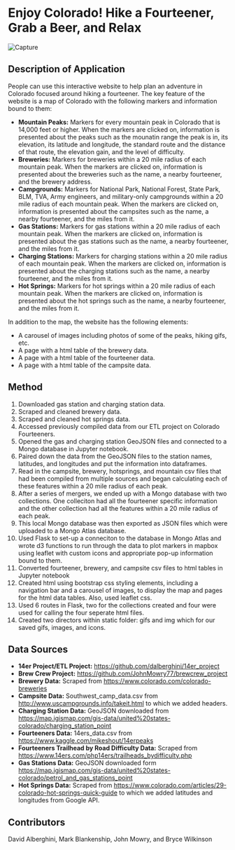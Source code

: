 # Enjoy Colorado! Hike a Fourteener, Grab a Beer, and Relax

![Capture](/Users/johnmowry/Documents/Denver-Data-12-2020/WorkHereNew/Homework/14ers_breweries_camping/static/img/ReadMe_img.jpg)

## Description of Application
People can use this interactive website to help plan an adventure in Colorado focused around hiking a fourteener. The key feature of the website is a map of Colorado with the following markers and information bound to them:
- **Mountain Peaks:** Markers for every mountain peak in Colorado that is 14,000 feet or higher. When the markers are clicked on, information is presented about the peaks such as the mounatin range the peak is in, its elevation, its latitude and longitude, the standard route and the distance of that route, the elevation gain, and the level of difficulty.
- **Breweries:** Markers for breweries within a 20 mile radius of each mountain peak. When the markers are clicked on, information is presented about the breweries such as the name, a nearby fourteener, and the brewery address.
- **Campgrounds:** Markers for National Park, National Forest, State Park, BLM, TVA, Army engineers, and military-only campgrounds within a 20 mile radius of each mountain peak. When the markers are clicked on, information is presented about the campsites such as the name, a nearby fourteener, and the miles from it.
- **Gas Stations:** Markers for gas stations within a 20 mile radius of each mountain peak. When the markers are clicked on, information is presented about the gas stations such as the name, a nearby fourteener, and the miles from it.
- **Charging Stations:** Markers for charging stations within a 20 mile radius of each mountain peak. When the markers are clicked on, information is presented about the charging stations such as the name, a nearby fourteener, and the miles from it.
- **Hot Springs:** Markers for hot springs within a 20 mile radius of each mountain peak. When the markers are clicked on, information is presented about the hot springs such as the name, a nearby fourteener, and the miles from it.

In addition to the map, the website has the following elements:
- A carousel of images including photos of some of the peaks, hiking gifs, etc.
- A page with a html table of the brewery data.
- A page with a html table of the fourteener data.
- A page with a html table of the campsite data. 

## Method
1. Downloaded gas station and charging station data.
2. Scraped and cleaned brewery data.
3. Scraped and cleaned hot springs data.
4. Accessed previously compiled data from our ETL project on Colorado Fourteeners.
5. Opened the gas and charging station GeoJSON files and connected to a Mongo database in Jupyter notebook.
6. Paired down the data from the GeoJSON files to the station names, latitudes, and longitudes and put the information into dataframes.
7. Read in the campsite, brewery, hotsprings, and mountain csv files that had been compiled from multiple sources and began calculating each of these features within a 20 mile radius of each peak.
8. After a series of mergers, we ended up with a Mongo database with two collections. One colleciton had all the fourteener specific information and the other collection had all the features within a 20 mile radius of each peak.
9. This local Mongo database was then exported as JSON files which were uploaded to a Mongo Atlas database.
10. Used Flask to set-up a conneciton to the database in Mongo Atlas and wrote d3 functions to run through the data to plot markers in mapbox using leaflet with custom icons and appropriate pop-up information bound to them.
11. Converted fourteener, brewery, and campsite csv files to html tables in Jupyter notebook
12. Created html using bootstrap css styling elements, including a navigation bar and a carousel of images, to display the map and pages for the html data tables. Also, used leaflet css.
13. Used 6 routes in Flask, two for the collections created and four were used for calling the four seperate html files. 
14. Created two directors within static folder: gifs and img which for our saved gifs, images, and icons. 

## Data Sources
- **14er Project/ETL Project:** https://github.com/dalberghini/14er_project
- **Brew Crew Project:** https://github.com/JohnMowry77/brewcrew_project  
- **Brewery Data:** Scraped from https://www.colorado.com/colorado-breweries
- **Campsite Data:** Southwest_camp_data.csv from http://www.uscampgrounds.info/takeit.html to which we added headers.
- **Charging Station Data:** GeoJSON downloaded from https://map.igismap.com/gis-data/united%20states-colorado/charging_station_point
- **Fourteeners Data:** 14ers_data.csv from https://www.kaggle.com/mikeshout/14erpeaks
- **Fourteeners Trailhead by Road Difficulty Data:** Scraped from https://www.14ers.com/php14ers/trailheads_bydifficulty.php
- **Gas Stations Data:** GeoJSON downloaded form https://map.igismap.com/gis-data/united%20states-colorado/petrol_and_gas_stations_point
- **Hot Springs Data:** Scraped from https://www.colorado.com/articles/29-colorado-hot-springs-quick-guide to which we added latitudes and longitudes from Google API.

## Contributors
David Alberghini, Mark Blankenship, John Mowry, and Bryce Wilkinson